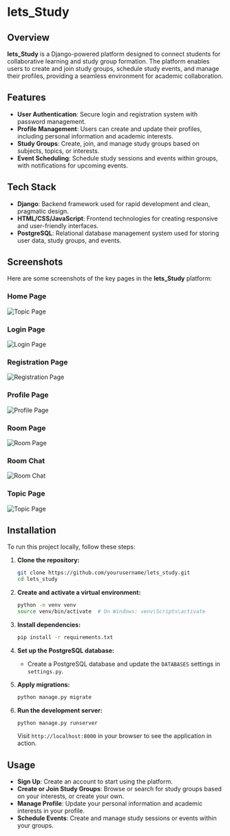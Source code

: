 # lets_Study

## Overview

**lets_Study** is a Django-powered platform designed to connect students for collaborative learning and study group formation. The platform enables users to create and join study groups, schedule study events, and manage their profiles, providing a seamless environment for academic collaboration.

## Features

- **User Authentication**: Secure login and registration system with password management.
- **Profile Management**: Users can create and update their profiles, including personal information and academic interests.
- **Study Groups**: Create, join, and manage study groups based on subjects, topics, or interests.
- **Event Scheduling**: Schedule study sessions and events within groups, with notifications for upcoming events.

## Tech Stack

- **Django**: Backend framework used for rapid development and clean, pragmatic design.
- **HTML/CSS/JavaScript**: Frontend technologies for creating responsive and user-friendly interfaces.
- **PostgreSQL**: Relational database management system used for storing user data, study groups, and events.

## Screenshots

Here are some screenshots of the key pages in the **lets_Study** platform:

### Home Page
![Topic Page](screenshots/home.png)

### Login Page
![Login Page](screenshots/login.png)

### Registration Page
![Registration Page](screenshots/register.png)

### Profile Page
![Profile Page](screenshots/profile.png)

### Room Page
![Room Page](screenshots/room.png)

### Room Chat
![Room Chat](screenshots/room_chat.png)

### Topic Page
![Topic Page](screenshots/topic.png)

## Installation

To run this project locally, follow these steps:

1. **Clone the repository:**

   ```bash
   git clone https://github.com/yourusername/lets_study.git
   cd lets_study
   ```

2. **Create and activate a virtual environment:**

   ```bash
   python -m venv venv
   source venv/bin/activate  # On Windows: venv\Scripts\activate
   ```

3. **Install dependencies:**

   ```bash
   pip install -r requirements.txt
   ```

4. **Set up the PostgreSQL database:**

   - Create a PostgreSQL database and update the `DATABASES` settings in `settings.py`.

5. **Apply migrations:**

   ```bash
   python manage.py migrate
   ```

6. **Run the development server:**

   ```bash
   python manage.py runserver
   ```

   Visit `http://localhost:8000` in your browser to see the application in action.

## Usage

- **Sign Up**: Create an account to start using the platform.
- **Create or Join Study Groups**: Browse or search for study groups based on your interests, or create your own.
- **Manage Profile**: Update your personal information and academic interests in your profile.
- **Schedule Events**: Create and manage study sessions or events within your groups.

